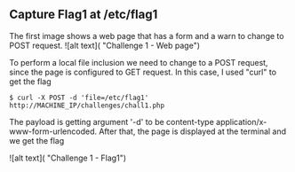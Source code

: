 ## Capture Flag1 at /etc/flag1
The first image shows a web page that has a form and a warn to change to POST request.
![alt text]( "Challenge 1 - Web page")

To perform a local file inclusion we need to change to a POST request, since the page is configured to GET request. In this case, I used "curl" to get the flag

```
$ curl -X POST -d 'file=/etc/flag1' http://MACHINE_IP/challenges/chall1.php  
```
The payload is getting argument '-d' to be content-type application/x-www-form-urlencoded.
After that, the page is displayed at the terminal and we get the flag

![alt text]( "Challenge 1 - Flag1")
